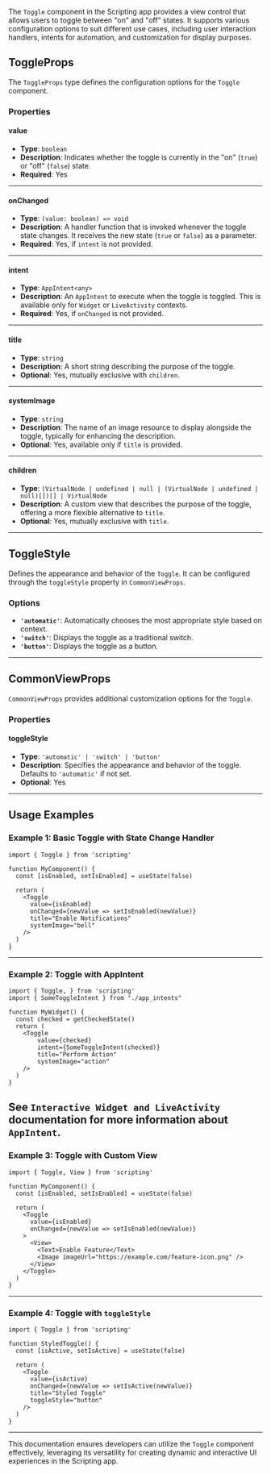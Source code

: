 The `Toggle` component in the Scripting app provides a view control that allows users to toggle between "on" and "off" states. It supports various configuration options to suit different use cases, including user interaction handlers, intents for automation, and customization for display purposes.

## ToggleProps

The `ToggleProps` type defines the configuration options for the `Toggle` component. 

### Properties

#### **value**
- **Type**: `boolean`
- **Description**: Indicates whether the toggle is currently in the "on" (`true`) or "off" (`false`) state.
- **Required**: Yes

---

#### **onChanged**
- **Type**: `(value: boolean) => void`
- **Description**: A handler function that is invoked whenever the toggle state changes. It receives the new state (`true` or `false`) as a parameter.
- **Required**: Yes, if `intent` is not provided.

---

#### **intent**
- **Type**: `AppIntent<any>`
- **Description**: An `AppIntent` to execute when the toggle is toggled. This is available only for `Widget` or `LiveActivity` contexts.
- **Required**: Yes, if `onChanged` is not provided.

---

#### **title**
- **Type**: `string`
- **Description**: A short string describing the purpose of the toggle.
- **Optional**: Yes, mutually exclusive with `children`.

---

#### **systemImage**
- **Type**: `string`
- **Description**: The name of an image resource to display alongside the toggle, typically for enhancing the description.
- **Optional**: Yes, available only if `title` is provided.

---

#### **children**
- **Type**: `(VirtualNode | undefined | null | (VirtualNode | undefined | null)[])[] | VirtualNode`
- **Description**: A custom view that describes the purpose of the toggle, offering a more flexible alternative to `title`.
- **Optional**: Yes, mutually exclusive with `title`.

---

## ToggleStyle

Defines the appearance and behavior of the `Toggle`. It can be configured through the `toggleStyle` property in `CommonViewProps`.

### Options
- **`'automatic'`**: Automatically chooses the most appropriate style based on context.
- **`'switch'`**: Displays the toggle as a traditional switch.
- **`'button'`**: Displays the toggle as a button.

---

## CommonViewProps

`CommonViewProps` provides additional customization options for the `Toggle`.

### Properties

#### **toggleStyle**
- **Type**: `'automatic' | 'switch' | 'button'`
- **Description**: Specifies the appearance and behavior of the toggle. Defaults to `'automatic'` if not set.
- **Optional**: Yes

---

## Usage Examples

### Example 1: Basic Toggle with State Change Handler
```tsx
import { Toggle } from 'scripting'

function MyComponent() {
  const [isEnabled, setIsEnabled] = useState(false)

  return (
    <Toggle 
      value={isEnabled} 
      onChanged={newValue => setIsEnabled(newValue)} 
      title="Enable Notifications" 
      systemImage="bell"
    />
  )
}
```

---

### Example 2: Toggle with AppIntent
```tsx
import { Toggle, } from 'scripting'
import { SomeToggleIntent } from "./app_intents"

function MyWidget() {
  const checked = getCheckedState()
  return (
    <Toggle 
        value={checked} 
        intent={SomeToggleIntent(checked)} 
        title="Perform Action" 
        systemImage="action"
    />
  )
}
```
See `Interactive Widget and LiveActivity` documentation for more information about `AppIntent`.
---

### Example 3: Toggle with Custom View
```tsx
import { Toggle, View } from 'scripting'

function MyComponent() {
  const [isEnabled, setIsEnabled] = useState(false)

  return (
    <Toggle 
      value={isEnabled} 
      onChanged={newValue => setIsEnabled(newValue)}
    >
      <View>
        <Text>Enable Feature</Text>
        <Image imageUrl="https://example.com/feature-icon.png" />
      </View>
    </Toggle>
  )
}
```

---

### Example 4: Toggle with `toggleStyle`
```tsx
import { Toggle } from 'scripting'

function StyledToggle() {
  const [isActive, setIsActive] = useState(false)

  return (
    <Toggle 
      value={isActive} 
      onChanged={newValue => setIsActive(newValue)} 
      title="Styled Toggle" 
      toggleStyle="button"
    />
  )
}
```

---

This documentation ensures developers can utilize the `Toggle` component effectively, leveraging its versatility for creating dynamic and interactive UI experiences in the Scripting app.